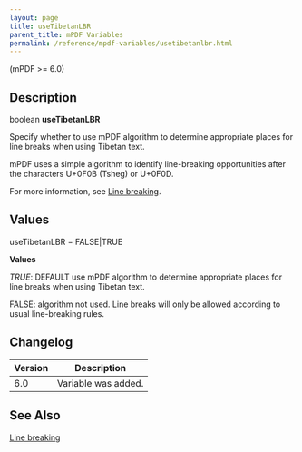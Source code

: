 ```yaml
---
layout: page
title: useTibetanLBR
parent_title: mPDF Variables
permalink: /reference/mpdf-variables/usetibetanlbr.html
---
```


<div id="bpmbook" class="bpmbook" style="direction:ltr;">
<div class="topic_user_field">
<div id="U0">
<p>(mPDF &gt;= 6.0)</p>
<h2>Description</h2>

<div class="alert alert-info" role="alert">boolean <b>useTibetanLBR</b></div>
<p>Specify whether to use mPDF algorithm to determine appropriate places for line breaks when using Tibetan text.</p>
<p>mPDF uses a simple algorithm to identify line-breaking opportunities after the characters U+0F0B (Tsheg) or U+0F0D.</p>
<p>For more information, see <a href="/what-else-can-i-do/line-breaking.html">Line breaking</a>.</p>
<h2>Values</h2>
<p class="manual_param_dt"><span class="parameter">useTibetanLBR = <span class="smallblock">FALSE</span>|<span class="smallblock">TRUE</span></span></p>
<p class="manual_param_dd"><b>Values</b>

<i><span class="smallblock">TRUE</span></i>: <span class="smallblock">DEFAULT</span> use mPDF algorithm to determine appropriate places for line breaks when using Tibetan text.

<span class="smallblock">FALSE</span>: algorithm not used. Line breaks will only be allowed according to usual line-breaking rules.</p>
<h2>Changelog</h2>
<table class="bpmTopic"> <thead>
<tr> <th>Version</th><th>Description</th> </tr>
</thead> <tbody>
<tr>
<td>6.0</td>
<td>Variable was added.</td>
</tr>
</tbody> </table>
<h2>See Also</h2>
<p><a href="/what-else-can-i-do/line-breaking.html">Line breaking</a></p>
</div>
</div>

